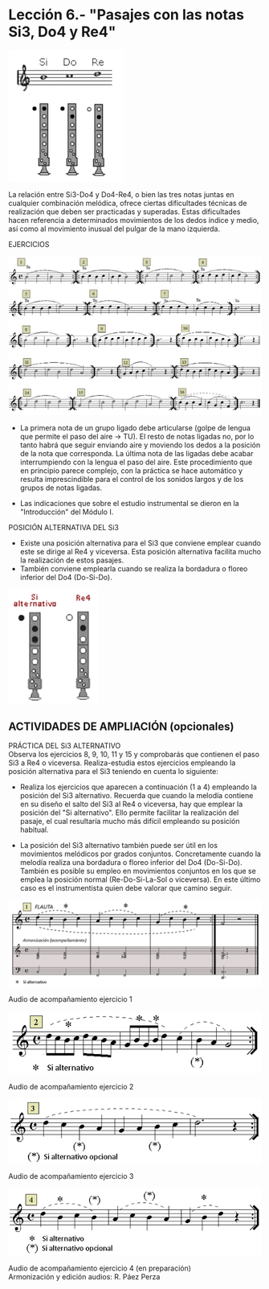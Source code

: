 
# Lección 6.- "Pasajes con las notas Si3, Do4 y Re4"

<img src="img/Posicion_Si-Do-Re.gif" height="262" alt="Posiciones Si-Do-Re" title="Posiciones Si-Do-Re" />

La relación entre Si3-Do4 y Do4-Re4, o bien las tres notas juntas en cualquier combinación melódica, ofrece ciertas dificultades técnicas de realización que deben ser practicadas y superadas. Estas dificultades hacen referencia a determinados movimientos de los dedos índice y medio, así como al movimiento inusual del pulgar de la mano izquierda.

EJERCICIOS

<img src="img/L7_Pasajes_con_Si3-Do4-Re4.gif" alt="Pasajes con Si-Do-Re" title="Pasajes con Si-Do-Re" />

- La primera nota de un grupo ligado debe articularse (golpe de lengua que permite el paso del aire -&gt; TU). El resto de notas ligadas no, por lo tanto habrá que seguir enviando aire y moviendo los dedos a la posición de la nota que corresponda. La última nota de las ligadas debe acabar interrumpiendo con la lengua el paso del aire. Este procedimiento que en principio parece complejo, con la práctica se hace automático y resulta imprescindible para el control de los sonidos largos y de los grupos de notas ligadas.

- Las indicaciones que sobre el estudio instrumental se dieron en la "Introducción" del Módulo I.

POSICIÓN ALTERNATIVA DEL Si3
- Existe una posición alternativa para el Si3 que conviene emplear cuando este se dirige al Re4 y viceversa. Esta posición alternativa facilita mucho la realización de estos pasajes.  
- También conviene emplearla cuando se realiza la bordadura o floreo inferior del Do4 (Do-Si-Do).

<img src="img/EjerFla_Si_alternativo.gif" alt="Posición Si alternativo" title="Posición Si alternativo" height="229" />


## ACTIVIDADES DE AMPLIACIÓN (opcionales)
PRÁCTICA DEL Si3 ALTERNATIVO <br /> Observa los ejercicios 8, 9, 10, 11 y 15 y comprobarás que contienen el paso Si3 a Re4 o viceversa. Realiza-estudia estos ejercicios empleando la posición alternativa para el Si3 teniendo en cuenta lo siguiente:

- Realiza los ejercicios que aparecen a continuación (1 a 4) empleando la posición del Si3 alternativo. Recuerda que cuando la melodía contiene en su diseño el salto del Si3 al Re4 o viceversa, hay que emplear la posición del "Si alternativo". Ello permite facilitar la realización del pasaje, el cual resultaría mucho más difícil empleando su posición habitual.

- La posición del Si3 alternativo también puede ser útil en los movimientos melódicos por grados conjuntos. Concretamente cuando la melodía realiza una bordadura o floreo inferior del Do4 (Do-Si-Do). También es posible su empleo en movimientos conjuntos en los que se emplea la posición normal (Re-Do-Si-La-Sol o viceversa). En este último caso es el instrumentista quien debe valorar que camino seguir.

![](/assets/L6_Ejer1_ARMONIZAR_Si-alternativo.gif)

Audio de acompañamiento ejercicio 1
<br />

![](/assets/L6_SiAlternativo2.gif)

Audio de acompañamiento ejercicio 2
<br />

![](/assets/L6_SiAlternativo3.gif)

Audio de acompañamiento ejercicio 3
<br />

![](/assets/L6_SiAlternativo4.gif)

Audio de acompañamiento ejercicio 4 (en preparación)<br /> Armonización y edición audios: R. Páez Perza



